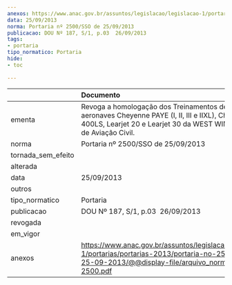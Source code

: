 ```yaml
---
anexos: https://www.anac.gov.br/assuntos/legislacao/legislacao-1/portarias/portarias-2013/portaria-no-2500-sso-de-25-09-2013/@@display-file/arquivo_norma/PA2013-2500.pdf
data: 25/09/2013
norma: Portaria nº 2500/SSO de 25/09/2013
publicacao: DOU Nº 187, S/1, p.03  26/09/2013
tags:
- portaria
tipo_normatico: Portaria
hide: 
- toc 
 
---
```


|                    | Documento                                                                                                                                                                     |
|:-------------------|:------------------------------------------------------------------------------------------------------------------------------------------------------------------------------|
| ementa             | Revoga a homologação dos Treinamentos de Solo das aeronaves Cheyenne PAYE (I, II, III e IIXL), Cheyenne 400LS, Learjet 20 e Learjet 30 da WEST WINGS Escola de Aviação Civil. |
| norma              | Portaria nº 2500/SSO de 25/09/2013                                                                                                                                            |
| tornada_sem_efeito |                                                                                                                                                                               |
| alterada           |                                                                                                                                                                               |
| data               | 25/09/2013                                                                                                                                                                    |
| outros             |                                                                                                                                                                               |
| tipo_normatico     | Portaria                                                                                                                                                                      |
| publicacao         | DOU Nº 187, S/1, p.03  26/09/2013                                                                                                                                             |
| revogada           |                                                                                                                                                                               |
| em_vigor           |                                                                                                                                                                               |
| anexos             | https://www.anac.gov.br/assuntos/legislacao/legislacao-1/portarias/portarias-2013/portaria-no-2500-sso-de-25-09-2013/@@display-file/arquivo_norma/PA2013-2500.pdf             |
